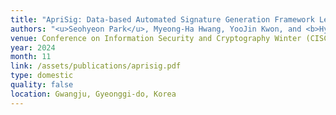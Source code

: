 ```yaml
---
title: "ApriSig: Data-based Automated Signature Generation Framework Leveraging A-priori Algorithm for Intrusion Detection"
authors: "<u>Seohyeon Park</u>, Myeong-Ha Hwang, YooJin Kwon, and <b>Hyunwoo Lee</b>"
venue: Conference on Information Security and Cryptography Winter (CISC-W '24)
year: 2024
month: 11
link: /assets/publications/aprisig.pdf
type: domestic
quality: false
location: Gwangju, Gyeonggi-do, Korea
---
```

